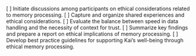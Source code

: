[ ] Initiate discussions among participants on ethical considerations related to memory processing.
[ ] Capture and organize shared experiences and ethical considerations.
[ ] Evaluate the balance between speed in data handling and the necessity of context for trust.
[ ] Summarize key findings and prepare a report on ethical implications of memory processing.
[ ] Develop best practice guidelines for supporting Kai’s well-being through ethical memory processing.